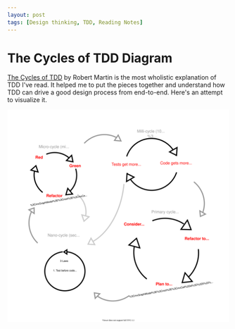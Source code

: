 ```yaml
---
layout: post
tags: [Design thinking, TDD, Reading Notes]
---
```


# The Cycles of TDD Diagram

[The Cycles of TDD](https://blog.cleancoder.com/uncle-bob/2014/12/17/TheCyclesOfTDD.html) by Robert Martin is the most wholistic explanation of TDD I've read. It helped me to put the pieces together and understand how TDD can drive a good design process from end-to-end. Here's an attempt to visualize it.

![Cycles of TDD diagram](../post-media/Cycles-Of-TDD/tdd-cycles.drawio.svg)

<!-- Should address not only time scale but code scale (line by line, expection, operation, service) -->
